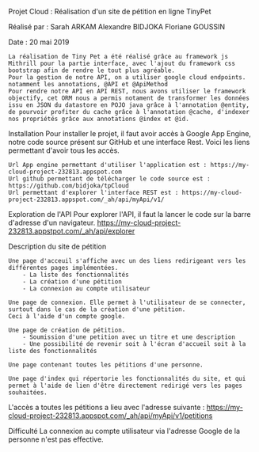 Projet Cloud : 
Réalisation d'un site de pétition en ligne TinyPet

Réalisé par : 
	Sarah ARKAM
	Alexandre BIDJOKA
	Floriane GOUSSIN

Date : 20 mai 2019

	La réalisation de Tiny Pet a été réalisé grâce au framework js Mithrill pour la partie interface, avec l'ajout du framework css bootstrap afin de rendre le tout plus agréable.
	Pour la gestion de notre API, on a utiliser google cloud endpoints. notamment les annotations, @API et @ApiMethod
	Pour rendre notre API en API REST, nous avons utiliser le framework objectify, cet ORM nous a permis notament de transformer les données issu en JSON du datastore en POJO java grâce à l'annotation @entity, de pourvoir profiter du cache grâce à l'annotation @cache, d'indexer nos propriétés grâce aux annotations @index et @id.


Installation
Pour installer le projet, il faut avoir accès à Google App Engine, notre code source présent sur GitHub et une interface Rest.
Voici les liens permettant d'avoir tous les accès.

	Url App engine permettant d'utiliser l'application est : https://my-cloud-project-232813.appspot.com
	Url github permettant de télécharger le code source est : https://github.com/bidjoka/tpCloud
	Url permettant d'explorer l'interface REST est : https://my-cloud-project-232813.appspot.com/_ah/api/myApi/v1/


Exploration de l'API
Pour explorer l'API, il faut la lancer le code sur la barre d'adresse d'un navigateur. 
https://my-cloud-project-232813.appstpot.com/_ah/api/explorer

Description du site de pétition

	Une page d'acceuil s'affiche avec un des liens redirigeant vers les différentes pages implémentées.
		- La liste des fonctionnalités
		- La création d'une pétition
		- La connexion au compte utilisateur

	Une page de connexion. Elle permet à l'utilisateur de se connecter, surtout dans le cas de la création d'une pétition.
	Ceci à l'aide d'un compte google.

	Une page de création de pétition.
		- Soumission d'une petition avec un titre et une description
		- Une possibilité de revenir soit à l'écran d'accueil soit à la liste des fonctionnalités
		
	Une page contenant toutes les pétitions d'une personne.

	Une page d'index qui répertorie les fonctionnalités du site, et qui permet à l'aide de lien d'être directement redirigé vers les pages souhaitées.


L'accès a toutes les pétitions a lieu avec l'adresse suivante : 
https://my-cloud-project-232813.appspot.com/_ah/api/myApi/v1/petitions


Difficulté
La connexion au compte utilisateur via l'adresse Google de la personne n'est pas effective.
